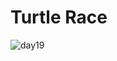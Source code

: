 # Turtle Race
![day19](https://github.com/user-attachments/assets/53cf9837-ced7-4d1d-8fed-84b4188aab60)
